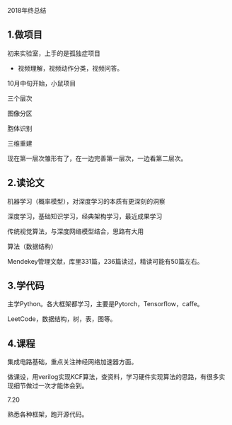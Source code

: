 2018年终总结

## 1.做项目

初来实验室，上手的是孤独症项目

* 视频理解，视频动作分类，视频问答。

10月中旬开始，小鼠项目

三个层次

图像分区

胞体识别

三维重建

现在第一层次雏形有了，在一边完善第一层次，一边看第二层次。

## 2.读论文

机器学习（概率模型），对深度学习的本质有更深刻的洞察

深度学习，基础知识学习，经典架构学习，最近成果学习

传统视觉算法，与深度网络模型结合，思路有大用

算法（数据结构）

Mendekey管理文献，库里331篇，236篇读过，精读可能有50篇左右。

## 3.学代码

主学Python。各大框架都学习，主要是Pytorch，Tensorflow，caffe。

LeetCode，数据结构，树，表，图等。

## 4.课程

集成电路基础，重点关注神经网络加速器方面。

做课设，用verilog实现KCF算法，查资料，学习硬件实现算法的思路，有很多实现细节做过一次才能体会到。





7.20

熟悉各种框架，跑开源代码。

